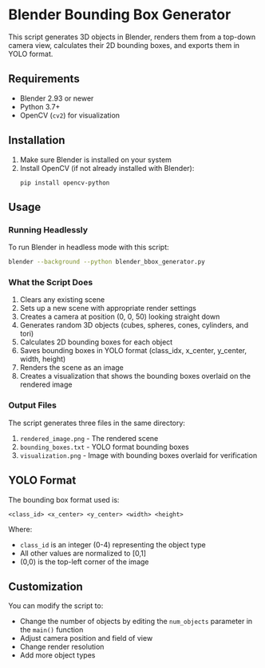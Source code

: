 # Blender Bounding Box Generator

This script generates 3D objects in Blender, renders them from a top-down camera view, calculates their 2D bounding boxes, and exports them in YOLO format.

## Requirements

- Blender 2.93 or newer
- Python 3.7+
- OpenCV (`cv2`) for visualization

## Installation

1. Make sure Blender is installed on your system
2. Install OpenCV (if not already installed with Blender):
   ```
   pip install opencv-python
   ```

## Usage

### Running Headlessly

To run Blender in headless mode with this script:

```bash
blender --background --python blender_bbox_generator.py
```

### What the Script Does

1. Clears any existing scene
2. Sets up a new scene with appropriate render settings
3. Creates a camera at position (0, 0, 50) looking straight down
4. Generates random 3D objects (cubes, spheres, cones, cylinders, and tori)
5. Calculates 2D bounding boxes for each object
6. Saves bounding boxes in YOLO format (class_idx, x_center, y_center, width, height)
7. Renders the scene as an image
8. Creates a visualization that shows the bounding boxes overlaid on the rendered image

### Output Files

The script generates three files in the same directory:

1. `rendered_image.png` - The rendered scene
2. `bounding_boxes.txt` - YOLO format bounding boxes
3. `visualization.png` - Image with bounding boxes overlaid for verification

## YOLO Format

The bounding box format used is:
```
<class_id> <x_center> <y_center> <width> <height>
```

Where:
- `class_id` is an integer (0-4) representing the object type
- All other values are normalized to [0,1]
- (0,0) is the top-left corner of the image

## Customization

You can modify the script to:
- Change the number of objects by editing the `num_objects` parameter in the `main()` function
- Adjust camera position and field of view
- Change render resolution
- Add more object types 
